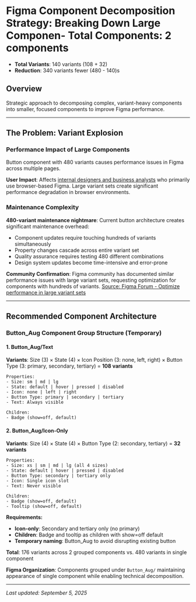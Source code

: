 # Figma Component Decomposition Strategy: Breaking Down Large Componen- **Total Components**: 2 components  
- **Total Variants**: 140 variants (108 + 32)  
- **Reduction**: 340 variants fewer (480 - 140)s

## Overview

Strategic approach to decomposing complex, variant-heavy components into smaller, focused components to improve Figma performance.

---

## The Problem: Variant Explosion

### Performance Impact of Large Components

Button component with 480 variants causes performance issues in Figma across multiple pages.

**User Impact**: Affects [internal designers and business analysts](../../02-foundation/02-personas.md) who primarily use browser-based Figma. Large variant sets create significant performance degradation in browser environments.

### Maintenance Complexity

**480-variant maintenance nightmare**: Current button architecture creates significant maintenance overhead:
- Component updates require touching hundreds of variants simultaneously
- Property changes cascade across entire variant set
- Quality assurance requires testing 480 different combinations
- Design system updates become time-intensive and error-prone

**Community Confirmation**: Figma community has documented similar performance issues with large variant sets, requesting optimization for components with hundreds of variants. [Source: Figma Forum - Optimize performance in large variant sets](https://forum.figma.com/suggest-a-feature-11/optimize-performance-in-large-variant-sets-28624)

---

## Recommended Component Architecture

### Button_Aug Component Group Structure (Temporary)

#### 1. Button_Aug/Text

**Variants**: Size (3) × State (4) × Icon Position (3: none, left, right) × Button Type (3: primary, secondary, tertiary) = **108 variants**

```
Properties:
- Size: sm | md | lg
- State: default | hover | pressed | disabled  
- Icon: none | left | right
- Button Type: primary | secondary | tertiary
- Text: Always visible

Children:
- Badge (show=off, default)
```

#### 2. Button_Aug/Icon-Only

**Variants**: Size (4) × State (4) × Button Type (2: secondary, tertiary) = **32 variants**

```
Properties:
- Size: xs | sm | md | lg (all 4 sizes)
- State: default | hover | pressed | disabled
- Button Type: secondary | tertiary only
- Icon: Single icon slot
- Text: Never visible

Children:
- Badge (show=off, default)
- Tooltip (show=off, default)
```

**Requirements:**
- **Icon-only**: Secondary and tertiary only (no primary)
- **Children**: Badge and tooltip as children with show=off default
- **Temporary naming**: Button_Aug to avoid disrupting existing button

**Total**: 176 variants across 2 grouped components vs. 480 variants in single component

**Figma Organization**: Components grouped under `Button_Aug/` maintaining appearance of single component while enabling technical decomposition.

---

*Last updated: September 5, 2025*
